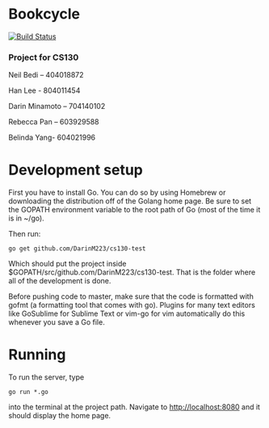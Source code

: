 # Bookcycle

[![Build Status](https://travis-ci.org/DarinM223/cs130-test.svg?branch=after_midpoint)](https://travis-ci.org/DarinM223/cs130-test)

### Project for CS130

Neil Bedi – 404018872

Han Lee - 804011454

Darin Minamoto – 704140102

Rebecca Pan – 603929588

Belinda Yang- 604021996

Development setup
=================

First you have to install Go. You can do so by using Homebrew or downloading the distribution off of the Golang home page. Be sure to set the GOPATH environment variable to the root path of Go (most of the time it is in ~/go). 

Then run:
```
go get github.com/DarinM223/cs130-test
```
Which should put the project inside $GOPATH/src/github.com/DarinM223/cs130-test. That is the folder where all of the development is done. 

Before pushing code to master, make sure that the code is formatted with gofmt (a formatting tool that comes with go). Plugins for many text editors like GoSublime for Sublime Text or vim-go for vim automatically do this whenever you save a Go file.

Running
=======

To run the server, type
```
go run *.go
```
into the terminal at the project path. Navigate to [http://localhost:8080](http://localhost:8080) and it should display the home page.
